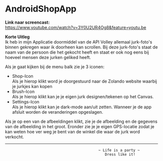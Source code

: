 # AndroidShopApp
**Link naar screencast:** <br>
https://www.youtube.com/watch?v=3Y0U2UR4Og8&feature=youtu.be
<br>

**Korte Uitleg** <br>
Ik heb in mijn Applicatie doormiddel van de API Volley allemaal jurk-foto's binnen gekregen waar ik doorheen kan scrollen. 
Bij deze jurk-foto's staat de naam van de persoon die het gekocht heeft en staat er ook nog eens bij hoeveel mensen deze jurken
geliked heeft. 

Als je gaat kijken bij de menu balk zie je 3 iconen:
* Shop-Icon<br>
Als je hierop klikt word je doorgestuurd naar de Zolando website waarbij je jurkjes kan kopen
* Brush-Icon<br>
Als je hierop klikt kan je je eigen jurk designen/tekenen op het Canvas.
* Settings-Icon<br>
Als je hierop klikt kan je dark-mode aan/uit zetten. Wanneer je de app afsluit worden de veranderingen opgeslagen.

Als je op een van de afbeeldingen klikt, zie je de afbeelding en de gegevens van de afbeelding in het groot. Eronder zie je je eigen GPS-locatie zodat je kan weten hoe ver weg je bent van de winkel die waar de jurk word verkocht. 

---
```
                                           ~ Life is a party ~
                                              Dress like it!
```
